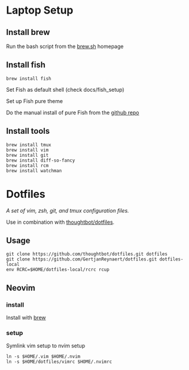 Laptop Setup
============

## Install brew

Run the bash script from the [brew.sh](https://brew.sh/) homepage

## Install fish

```
brew install fish
```

Set Fish as default shell (check docs/fish_setup)

Set up Fish pure theme

Do the manual install of pure Fish from the [github repo](https://github.com/pure-fish/pure#manually)

## Install tools

```
brew install tmux
brew install vim
brew install git
brew install diff-so-fancy
brew install rcm
brew install watchman
```

Dotfiles
========

*A set of vim, zsh, git, and tmux configuration files.*

Use in combination with [thoughtbot/dotfiles](https://github.com/thoughtbot/dotfiles).

## Usage

```
git clone https://github.com/thoughtbot/dotfiles.git dotfiles
git clone https://github.com/GertjanReynaert/dotfiles.git dotfiles-local
env RCRC=$HOME/dotfiles-local/rcrc rcup
```

## Neovim

### install

Install with [brew](https://github.com/neovim/homebrew-neovim/blob/master/README.md)

### setup

Symlink vim setup to nvim setup

```
ln -s $HOME/.vim $HOME/.nvim
ln -s $HOME/dotfiles/vimrc $HOME/.nvimrc
```
